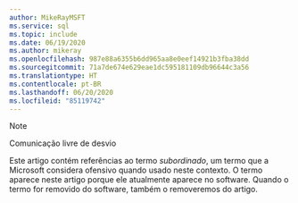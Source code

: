 ```yaml
---
author: MikeRayMSFT
ms.service: sql
ms.topic: include
ms.date: 06/19/2020
ms.author: mikeray
ms.openlocfilehash: 987e88a6355b6dd965aa8e0eef14921b3fba38dd
ms.sourcegitcommit: 71a7de674e629eae1dc595181109db96644c3a56
ms.translationtype: HT
ms.contentlocale: pt-BR
ms.lasthandoff: 06/20/2020
ms.locfileid: "85119742"
---
```

> [!NOTE]
> Comunicação livre de desvio
>
> Este artigo contém referências ao termo _subordinado_, um termo que a Microsoft considera ofensivo quando usado neste contexto. O termo aparece neste artigo porque ele atualmente aparece no software. Quando o termo for removido do software, também o removeremos do artigo.
